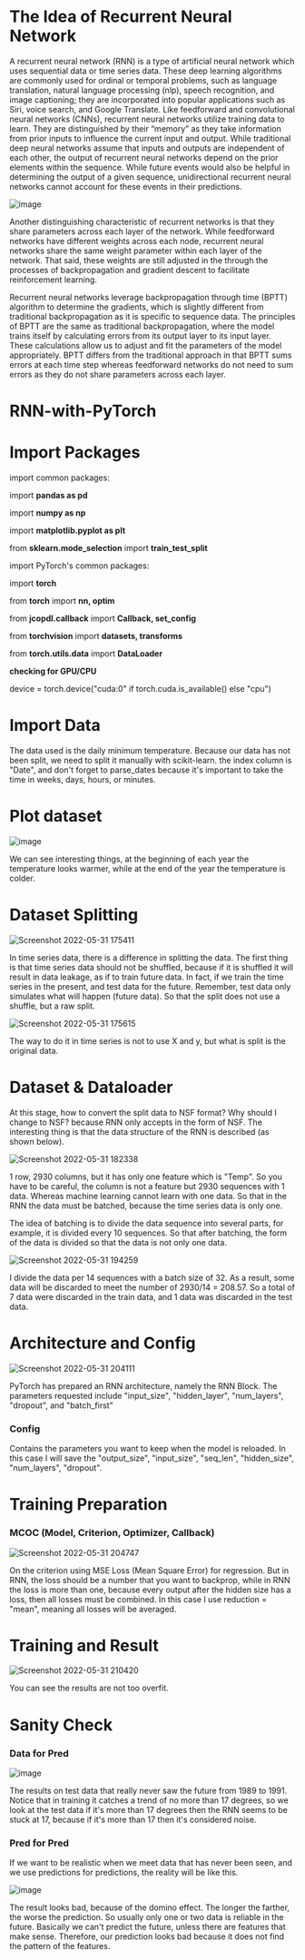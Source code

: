 # The Idea of Recurrent Neural Network
A recurrent neural network (RNN) is a type of artificial neural network which uses sequential data or time series data. These deep learning algorithms are commonly used for ordinal or temporal problems, such as language translation, natural language processing (nlp), speech recognition, and image captioning; they are incorporated into popular applications such as Siri, voice search, and Google Translate. Like feedforward and convolutional neural networks (CNNs), recurrent neural networks utilize training data to learn. They are distinguished by their “memory” as they take information from prior inputs to influence the current input and output. While traditional deep neural networks assume that inputs and outputs are independent of each other, the output of recurrent neural networks depend on the prior elements within the sequence. While future events would also be helpful in determining the output of a given sequence, unidirectional recurrent neural networks cannot account for these events in their predictions.

![image](https://user-images.githubusercontent.com/86812576/171314293-b9d65e62-d600-4b16-80cf-b3a20cd2c695.png)

Another distinguishing characteristic of recurrent networks is that they share parameters across each layer of the network. While feedforward networks have different weights across each node, recurrent neural networks share the same weight parameter within each layer of the network. That said, these weights are still adjusted in the through the processes of backpropagation and gradient descent to facilitate reinforcement learning.

Recurrent neural networks leverage backpropagation through time (BPTT) algorithm to determine the gradients, which is slightly different from traditional backpropagation as it is specific to sequence data. The principles of BPTT are the same as traditional backpropagation, where the model trains itself by calculating errors from its output layer to its input layer. These calculations allow us to adjust and fit the parameters of the model appropriately. BPTT differs from the traditional approach in that BPTT sums errors at each time step whereas feedforward networks do not need to sum errors as they do not share parameters across each layer.

# RNN-with-PyTorch

# Import Packages
import common packages:

import **pandas as pd**

import **numpy as np**

import **matplotlib.pyplot as plt**

from **sklearn.mode_selection** import **train_test_split**

import PyTorch's common packages:

import **torch**

from **torch** import **nn, optim**

from **jcopdl.callback** import **Callback, set_config**

from **torchvision** import **datasets, transforms**

from **torch.utils.data** import **DataLoader**

**checking for GPU/CPU**

device = torch.device("cuda:0" if torch.cuda.is_available() else "cpu")

# Import Data
The data used is the daily minimum temperature.
Because our data has not been split, we need to split it manually with scikit-learn. the index column is "Date", and don't forget to parse_dates because it's important to take the time in weeks, days, hours, or minutes.

# Plot dataset

![image](https://user-images.githubusercontent.com/86812576/171154314-ec8ca758-cb59-4766-a7b8-641c7c99fdd3.png)

We can see interesting things, at the beginning of each year the temperature looks warmer, while at the end of the year the temperature is colder.

# Dataset Splitting
![Screenshot 2022-05-31 175411](https://user-images.githubusercontent.com/86812576/171157781-6c115177-f73e-4a92-9c1b-af80b8c98702.png)

In time series data, there is a difference in splitting the data. The first thing is that time series data should not be shuffled, because if it is shuffled it will result in data leakage, as if to train future data. In fact, if we train the time series in the present, and test data for the future. Remember, test data only simulates what will happen (future data). So that the split does not use a shuffle, but a raw split.

![Screenshot 2022-05-31 175615](https://user-images.githubusercontent.com/86812576/171158100-00318cbb-cf05-4073-99ac-9f8ca60c5e12.png)

The way to do it in time series is not to use X and y, but what is split is the original data.

# Dataset & Dataloader
At this stage, how to convert the split data to NSF format? Why should I change to NSF? because RNN only accepts in the form of NSF. The interesting thing is that the data structure of the RNN is described (as shown below).

![Screenshot 2022-05-31 182338](https://user-images.githubusercontent.com/86812576/171162431-6c3b926a-4d1a-45f7-bd5c-14eb75fcfe10.png)


1 row, 2930 columns, but it has only one feature which is "Temp". So you have to be careful, the column is not a feature but 2930 sequences with 1 data. Whereas machine learning cannot learn with one data. So that in the RNN the data must be batched, because the time series data is only one.

The idea of batching is to divide the data sequence into several parts, for example, it is divided every 10 sequences. So that after batching, the form of the data is divided so that the data is not only one data.

![Screenshot 2022-05-31 194259](https://user-images.githubusercontent.com/86812576/171175971-4221e2f1-8d78-40b4-bd45-2b9cb6e1df6b.png)

I divide the data per 14 sequences with a batch size of 32. As a result, some data will be discarded to meet the number of 2930/14 = 208.57. So a total of 7 data were discarded in the train data, and 1 data was discarded in the test data.

# Architecture and Config

![Screenshot 2022-05-31 204111](https://user-images.githubusercontent.com/86812576/171187702-f6517c4f-1dcf-4046-9336-a6ce1fcb7390.png)

PyTorch has prepared an RNN architecture, namely the RNN Block. The parameters requested include "input_size", "hidden_layer", "num_layers", "dropout", and "batch_first"

### Config

Contains the parameters you want to keep when the model is reloaded. In this case I will save the "output_size", "input_size", "seq_len", "hidden_size", "num_layers", "dropout". 

# Training Preparation 
### MCOC (Model, Criterion, Optimizer, Callback)
![Screenshot 2022-05-31 204747](https://user-images.githubusercontent.com/86812576/171189043-4d45a63d-70bb-4b05-84f6-8c3c42fb04ce.png)

On the criterion using MSE Loss (Mean Square Error) for regression. But in RNN, the loss should be a number that you want to backprop, while in RNN the loss is more than one, because every output after the hidden size has a loss, then all losses must be combined. In this case I use reduction = "mean", meaning all losses will be averaged.

# Training and Result
![Screenshot 2022-05-31 210420](https://user-images.githubusercontent.com/86812576/171192589-97907b7d-a4f0-4551-a1a1-179b329c21b4.png)

You can see the results are not too overfit.

# Sanity Check
### Data for Pred
![image](https://user-images.githubusercontent.com/86812576/171196074-d9e098bc-1ce8-42b4-b15f-2b0a24180beb.png)

The results on test data that really never saw the future from 1989 to 1991.
Notice that in training it catches a trend of no more than 17 degrees, so we look at the test data if it's more than 17 degrees then the RNN seems to be stuck at 17, because if it's more than 17 then it's considered noise.

### Pred for Pred
If we want to be realistic when we meet data that has never been seen, and we use predictions for predictions, the reality will be like this.

![image](https://user-images.githubusercontent.com/86812576/171197762-2df535b9-f3c3-486e-a34f-68f816423161.png)

The result looks bad, because of the domino effect. The longer the farther, the worse the prediction. So usually only one or two data is reliable in the future. Basically we can't predict the future, unless there are features that make sense. Therefore, our prediction looks bad because it does not find the pattern of the features.

